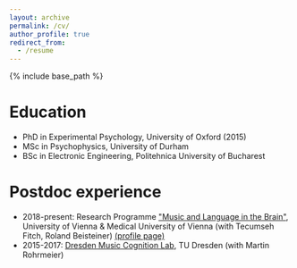 ```yaml
---
layout: archive
permalink: /cv/
author_profile: true
redirect_from:
  - /resume
---
```


{% include base_path %}

Education
======
* PhD in Experimental Psychology, University of Oxford (2015)
* MSc in Psychophysics, University of Durham
* BSc in Electronic Engineering, Politehnica University of Bucharest

Postdoc experience
======
* 2018-present: Research Programme ["Music and Language in the Brain"](https://clusterprojekte.meduniwien.ac.at/sprach-und-musikressourcen-des-gehirns/), University of Vienna & Medical University of Vienna (with Tecumseh Fitch, Roland Beisteiner) [(profile page)](https://cogbio.univie.ac.at/people/postdoctoral-researchers/tudor-popescu/)
* 2015-2017: [Dresden Music Cognition Lab](https://www.facebook.com/DresdenMusicCognitionLab), TU Dresden (with Martin Rohrmeier)
